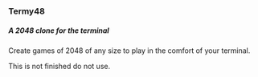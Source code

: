 ### Termy48
##### A $2048$ clone for the terminal

Create games of $2048$ of any size to play in the comfort of your terminal.

This is not finished do not use.
